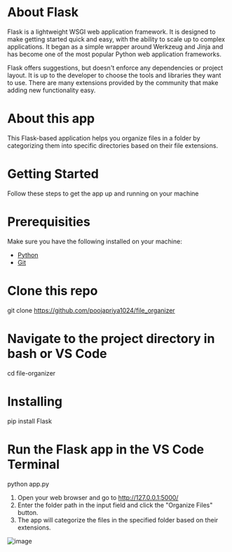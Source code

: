 # About Flask
Flask is a lightweight WSGI web application framework. It is designed to make getting started quick and easy, with the ability to scale up to complex applications. It began as a simple wrapper around Werkzeug and Jinja and has become one of the most popular Python web application frameworks.

Flask offers suggestions, but doesn't enforce any dependencies or project layout. It is up to the developer to choose the tools and libraries they want to use. There are many extensions provided by the community that make adding new functionality easy.

# About this app
This Flask-based application helps you organize files in a folder by categorizing them into specific directories based on their file extensions.

# Getting Started
Follow these steps to get the app up and running on your machine
# Prerequisities
Make sure you have the following installed on your machine:

- [Python](https://www.python.org/downloads/)
- [Git](https://git-scm.com/)

# Clone this repo
git clone https://github.com/poojapriya1024/file_organizer

# Navigate to the project directory in bash or VS Code
cd file-organizer 

# Installing
pip install Flask

# Run the Flask app in the VS Code Terminal
python app.py

1. Open your web browser and go to http://127.0.0.1:5000/
2. Enter the folder path in the input field and click the "Organize Files" button.
3. The app will categorize the files in the specified folder based on their extensions.

![image](https://user-images.githubusercontent.com/135540262/284079983-225c5fac-bac9-4106-9bbc-3c65d0bc6d8f.png)
